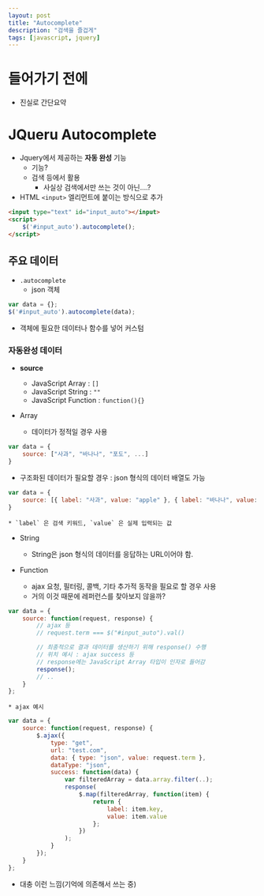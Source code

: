 ```yaml
---
layout: post
title: "Autocomplete"
description: "검색을 즐겁게"
tags: [javascript, jquery]
---
```


# 들어가기 전에
* 진실로 간단요약

# JQueru Autocomplete
* Jquery에서 제공하는 __자동 완성__ 기능
    * 기능?
    * 검색 등에서 활용
        * 사실상 검색에서만 쓰는 것이 아닌....?
* HTML `<input>` 엘리먼트에 붙이는 방식으로 추가

```html
<input type="text" id="input_auto"></input>
<script>
    $('#input_auto').autocomplete();
</script>
```

## 주요 데이터
* `.autocomplete`
    * json 객체

```javascript
var data = {};
$('#input_auto').autocomplete(data);
```

* 객체에 필요한 데이터나 함수를 넣어 커스텀

### 자동완성 데이터
* __source__
    * JavaScript Array : `[]`
    * JavaScript String : `""`
    * JavaScript Function : `function(){}`

* Array
    * 데이터가 정적일 경우 사용

```javascript
var data = {
    source: ["사과", "바나나", "포도", ...]
}
```

* 구조화된 데이터가 필요할 경우 : json 형식의 데이터 배열도 가능

```javascript
var data = {
    source: [{ label: "사과", value: "apple" }, { label: "바나나", value: "banana" }, ...]
}
```

    * `label` 은 검색 키워드, `value` 은 실제 입력되는 값

* String
    * String은 json 형식의 데이터를 응답하는 URL이어야 함.

* Function
    * ajax 요청, 필터링, 콜백, 기타 추가적 동작을 필요로 할 경우 사용
    * 거의 이것 때문에 레퍼런스를 찾아보지 않을까?

```javascript
var data = {
    source: function(request, response) {
        // ajax 등
        // request.term === $("#input_auto").val()

        // 최종적으로 결과 데이터를 생산하기 위해 response() 수행
        // 위치 예시 : ajax success 등
        // response에는 JavaScript Array 타입이 인자로 들어감
        response();
        // ..
    } 
};
```

    * ajax 예시

```javascript
var data = {
    source: function(request, response) {
        $.ajax({
            type: "get",
            url: "test.com",
            data: { type: "json", value: request.term },
            dataType: "json",
            success: function(data) {
                var filteredArray = data.array.filter(..);
                response(
                    $.map(filteredArray, function(item) {
                        return {
                            label: item.key,
                            value: item.value
                        };
                    })
                );
            }
        });
    } 
};
```

* 대충 이런 느낌(기억에 의존해서 쓰는 중)